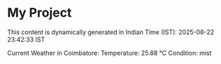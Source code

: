 # My Project

This content is dynamically generated in Indian Time (IST): 2025-08-22 23:42:33 IST


Current Weather in Coimbatore:
Temperature: 25.88 °C
Condition: mist
